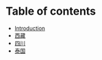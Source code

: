 # Table of contents

* [Introduction](README.md)
* [西藏](tibet.md)
* [四川](sichuan.md)
* [泰国](tai-guo.md)


